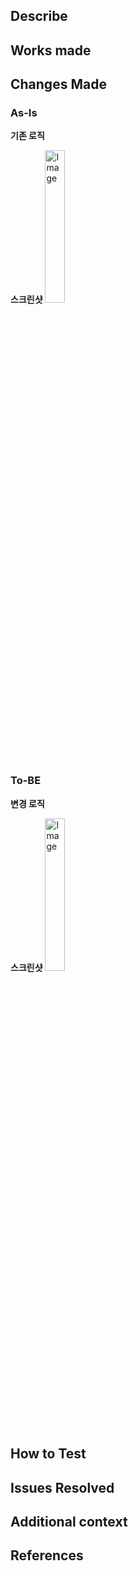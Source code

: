 <!--- 
Pull Request 제목은 반드시 아래의 형식을 따라야 합니다.
[<Category>] <issue number> <description> (e.g. "[Feature] #123 새로운 제스쳐 추가") 
-->

## Describe
<!--- 작업에 대한 간단한 설명 -->

## Works made
<!-- 작업한 내용을 기재합니다. 어떤 파일이 추가되었는지, 어떤 의도로 메서드를 만들었는지, 라이브러리 추가가 왜 필요했는지 등 최대한 자세하게 작성합니다. -->

## Changes Made
<!--- 변경된 부분을 asis-tobe 형식으로 작성합니다. UI 변경이 있을 경우 반드시 모든 부분의 스크린샷을 첨부해야 하며 비즈니스 로직이 바뀌었다면 따로 적어줍니다. -->

### As-Is
<!-- 작업 이전 동작하던 부분을 기재합니다 -->
**기존 로직**

**스크린샷**
<img src="" width="25%" alt="Image">

### To-BE
<!-- 작업 이후 변경된 부분을 기재합니다. -->
**변경 로직**

**스크린샷**
<img src="" width="25%" alt="Image">

## How to Test
<!--- 작업 내용을 확인하거나 테스트 할 수 있는 방법을 기재합니다.  -->

## Issues Resolved
<!-- 
연관된 이슈나 다른 PR이 있다면 적어줍니다. '#123' 처럼 이슈 번호만 적지 말고, 이슈 타이틀이 같이 보일 수 있도록 bulletin list로 작성합니다.
e.g.
 - #123
 - #124
-->

## Additional context
<!--- [선택사항] 추가적으로 공유해야 할 사항이 있다면 기재합니다. -->

## References
<!--- [선택사항] 참고한 자료가 있다면 기재합니다. -->
